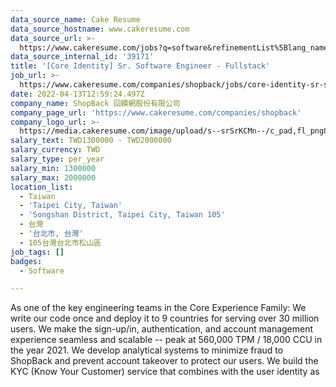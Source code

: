 ```yaml
---
data_source_name: Cake Resume
data_source_hostname: www.cakeresume.com
data_source_url: >-
  https://www.cakeresume.com/jobs?q=software&refinementList%5Blang_name%5D%5B0%5D=English&refinementList%5Bsalary_type%5D=per_year&range%5Bsalary_range%5D%5Bmin%5D=1000000&page=2
data_source_internal_id: '39171'
title: '[Core Identity] Sr. Software Engineer - Fullstack'
job_url: >-
  https://www.cakeresume.com/companies/shopback/jobs/core-identity-sr-software-engineer-fullstack
date: 2022-04-13T12:59:24.497Z
company_name: ShopBack 回饋網股份有限公司
company_page_url: 'https://www.cakeresume.com/companies/shopback'
company_logo_url: >-
  https://media.cakeresume.com/image/upload/s--srSrKCMn--/c_pad,fl_png8,h_200,w_200/v1526020549/vhipuceyhp4pm5kqc6dg.png
salary_text: TWD1300000 - TWD2000000
salary_currency: TWD
salary_type: per_year
salary_min: 1300000
salary_max: 2000000
location_list:
  - Taiwan
  - 'Taipei City, Taiwan'
  - 'Songshan District, Taipei City, Taiwan 105'
  - 台灣
  - '台北市, 台灣'
  - 105台灣台北市松山區
job_tags: []
badges:
  - Software

---
```


As one of the key engineering teams in the Core Experience Family: We write our code once and deploy it to 9 countries for serving over 30 million users. We make the sign-up/in, authentication, and account management experience seamless and scalable -- peak at 560,000 TPM / 18,000 CCU in the year 2021. We develop analytical systems to minimize fraud to ShopBack and prevent account takeover to protect our users. We build the KYC (Know Your Customer) service that combines with the user identity as